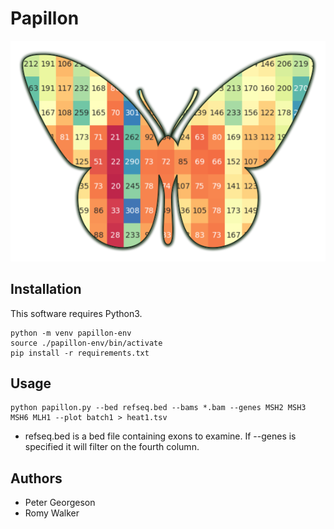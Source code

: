 
# Papillon
![Papillon](assets/papillon.png)

## Installation
This software requires Python3.

```
python -m venv papillon-env
source ./papillon-env/bin/activate
pip install -r requirements.txt
```

## Usage

```
python papillon.py --bed refseq.bed --bams *.bam --genes MSH2 MSH3 MSH6 MLH1 --plot batch1 > heat1.tsv
```

* refseq.bed is a bed file containing exons to examine. If --genes is specified it will filter on the fourth column.

## Authors
* Peter Georgeson
* Romy Walker
